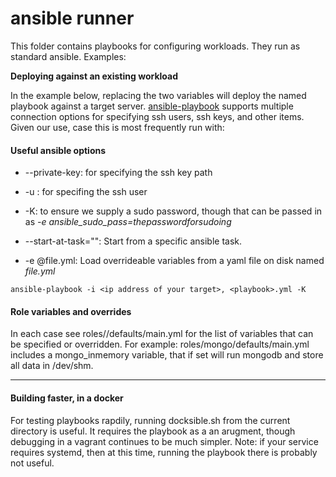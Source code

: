 # ansible runner

This folder contains playbooks for configuring workloads. They run as standard ansible. Examples:

**Deploying against an existing workload**

In the example below, replacing the two variables will deploy the named playbook against a target server. [ansible-playbook](https://docs.ansible.com/ansible/latest/cli/ansible-playbook.html) supports multiple connection options for specifying ssh users, ssh keys, and other items. Given our use, case this is most frequently run with:

#### Useful ansible options

*  --private-key: for specifying the ssh key path

* -u <user>: for specifing the ssh user

* -K: to ensure we supply a sudo password, though that can be passed in as *-e ansible_sudo_pass=thepasswordforsudoing*

* --start-at-task="<task name>": Start from a specific ansible task.

* -e @file.yml: Load overrideable variables from a yaml file on disk named *file.yml*

```
ansible-playbook -i <ip address of your target>, <playbook>.yml -K
```

#### Role variables and overrides

In each case see roles/<rolename>/defaults/main.yml for the list of variables that can be specified or overridden. For example: roles/mongo/defaults/main.yml includes a mongo_inmemory variable, that if set will run mongodb and store all data in /dev/shm.

---------------------

#### Building faster, in a docker

For testing playbooks rapdily, running docksible.sh from the current directory is useful. It requires the playbook as a an arugment, though debugging in a vagrant continues to be much simpler. Note: if your service requires systemd, then at this time, running the playbook there is probably not useful.
